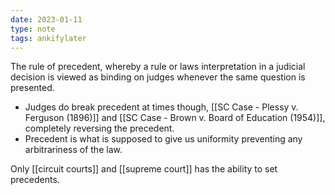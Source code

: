 ```yaml
---
date: 2023-01-11
type: note
tags: ankifylater
---
```


The rule of precedent, whereby a rule or laws interpretation in a judicial decision is viewed as binding on judges whenever the same question is presented.
- Judges do break precedent at times though, [[SC Case - Plessy v. Ferguson (1896)]] and [[SC Case - Brown v. Board of Education (1954)]], completely reversing the precedent.
- Precedent is what is supposed to give us uniformity preventing any arbitrariness of the law.

Only [[circuit courts]] and [[supreme court]] has the ability to set precedents.
